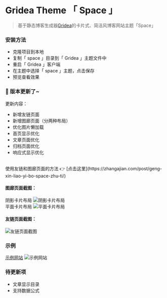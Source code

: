 # Gridea Theme 「 Space 」

> 基于静态博客生成器[Gridea](https://gridea.dev/)的卡片式、简洁风博客网站主题「Space」

### 安装方法
- 克隆项目到本地
- 复制「 space 」目录到「 Gridea 」主题文件中
- 重启「 Gridea 」客户端
- 在主题中选择「 space 」主题，点击保存
- 预览查看效果

### 🎉 版本更新了~
更新内容：

- 新增友链页面
- 新增图廊页面（分两种布局）
- 优化图片懒加载
- 首页显示优化
- 文章页面优化
- 归档页面优化
- 响应式显示优化
<br>
使用友链和图廊页面的方法 👉  [点击这里](https://zhangajian.com/post/geng-xin-liao-yi-bo-space-zhu-ti/)

#### 图廊页面截图：
阴影卡片布局
![阴影卡片布局](https://i.loli.net/2019/10/31/3YcgodauDj2I8ri.jpg)
<br>
平面卡片布局
![平面卡片布局](https://i.loli.net/2019/10/31/vjVzDqfbTYgFyLK.jpg)

#### 友链页面截图：
![友链页面截图](https://i.loli.net/2019/10/31/pXqNQwY6DIdOG7u.jpg)

### 示例

[示例网站](https://zhangajian.com)
![示例网站](https://blog-img-hosting.oss-cn-shanghai.aliyuncs.com/blog/theme_info/zaj_blog_01-min.png)

### 待更新项
- 文章显示目录
- 支持数据公式


